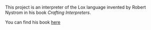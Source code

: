 This project is an interpreter of the Lox language invented by Robert Nystrom in his book *Crafting Interpreters*.

You can find his book [here](craftinginterpreters.com)

